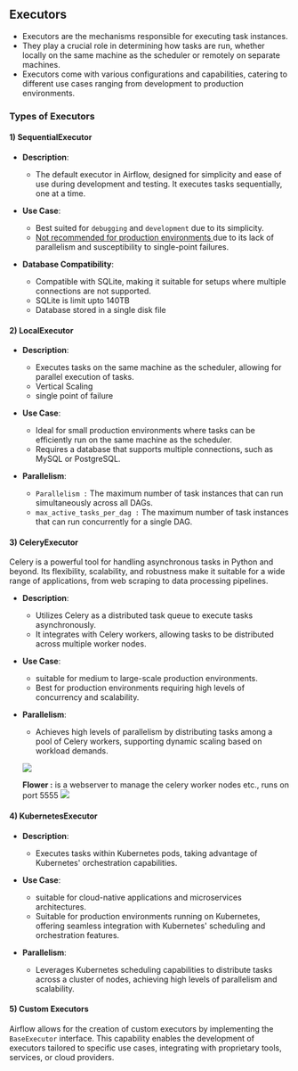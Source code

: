 ## Executors 

- Executors are the mechanisms responsible for executing task instances. 
- They play a crucial role in determining how tasks are run, whether locally on the same machine as the scheduler or remotely on separate machines. 
- Executors come with various configurations and capabilities, catering to different use cases ranging from development to production environments.


### Types of Executors

#### 1) SequentialExecutor

- **Description**:  
    - The default executor in Airflow, designed for simplicity and ease of use during development and testing. It executes tasks sequentially, one at a time.

- **Use Case**: 
    - Best suited for `debugging` and `development` due to its simplicity. 
    - <u>Not recommended for production environments </u> due to its lack of parallelism and susceptibility to single-point failures.

- **Database Compatibility**: 
    - Compatible with SQLite, making it suitable for setups where multiple connections are not supported.
    - SQLite is limit upto 140TB
    - Database stored in a single disk file

#### 2) LocalExecutor

- **Description**: 
    - Executes tasks on the same machine as the scheduler, allowing for parallel execution of tasks. 
    - Vertical Scaling
    - single point of failure


- **Use Case**: 
    -  Ideal for small production environments where tasks can be efficiently run on the same machine as the scheduler.  
    - Requires a database that supports multiple connections, such as MySQL or PostgreSQL.

- **Parallelism**: 
    - `Parallelism :` The maximum number of task instances that can run simultaneously across all DAGs.
    - `max_active_tasks_per_dag :` The maximum number of task instances that can run concurrently for a single DAG.
    

#### 3) CeleryExecutor

Celery is a powerful tool for handling asynchronous tasks in Python and beyond. Its flexibility, scalability, and robustness make it suitable for a wide range of applications, from web scraping to data processing pipelines.

- **Description**: 
    - Utilizes Celery as a distributed task queue to execute tasks asynchronously. 
    - It integrates with Celery workers, allowing tasks to be distributed across multiple worker nodes.

- **Use Case**: 
    - suitable for medium to large-scale production environments.
    - Best for production environments requiring high levels of concurrency and scalability. 

- **Parallelism**: 
 
    - Achieves high levels of parallelism by distributing tasks among a pool of Celery workers, supporting dynamic scaling based on workload demands.

    ![](https://miro.medium.com/v2/resize:fit:2000/1*avBjYUY6ZtfEyTkk7FI8JQ.png)

     __Flower :__  is a webserver to manage the celery worker nodes etc., runs on port 5555
     ![](https://tests4geeks.com/blog/wp-content/uploads/2016/04/celery-flower.gif) 

#### 4) KubernetesExecutor

- **Description**: 
    - Executes tasks within Kubernetes pods, taking advantage of Kubernetes' orchestration capabilities. 

- **Use Case**: 
    - suitable for cloud-native applications and microservices architectures.
    - Suitable for production environments running on Kubernetes, offering seamless integration with Kubernetes' scheduling and orchestration features.

- **Parallelism**: 
    - Leverages Kubernetes scheduling capabilities to distribute tasks across a cluster of nodes, achieving high levels of parallelism and scalability.

#### 5) Custom Executors

Airflow allows for the creation of custom executors by implementing the `BaseExecutor` interface. This capability enables the development of executors tailored to specific use cases, integrating with proprietary tools, services, or cloud providers.
